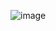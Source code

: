![image](https://user-images.githubusercontent.com/66316315/140084442-223e6c04-e3a7-4ffe-b302-22c5f1231299.png)
